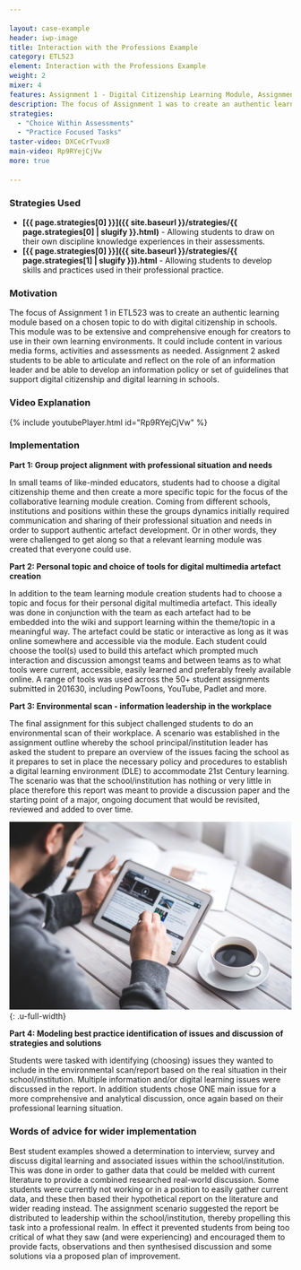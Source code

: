 ```yaml
---

layout: case-example
header: iwp-image
title: Interaction with the Professions Example
category: ETL523
element: Interaction with the Professions Example
weight: 2
mixer: 4
features: Assignment 1 - Digital Citizenship Learning Module, Assignment 2 - Environmental Scan Report
description: The focus of Assignment 1 was to create an authentic learning module based on a chosen topic to do with digital citizenship in schools. This module was to be extensive and comprehensive enough for creators to use in their own learning environments. It could include content in various media forms, activities and assessments as needed. Assignment 2 asked students to be able to articulate and reflect on the role of an information leader and be able to develop an information policy or set of guidelines that support digital citizenship and digital learning in schools.
strategies:
  - "Choice Within Assessments"
  - "Practice Focused Tasks"
taster-video: DXCeCrTvux8
main-video: Rp9RYejCjVw
more: true

---
```


### Strategies Used

- **[{{ page.strategies[0] }}]({{ site.baseurl }}/strategies/{{ page.strategies[0] | slugify }}.html)** - Allowing students to draw on their own discipline knowledge experiences in their assessments.
- **[{{ page.strategies[0] }}]({{ site.baseurl }}/strategies/{{ page.strategies[1] | slugify }}).html** - Allowing students to develop skills and practices used in their professional practice.

### Motivation

The focus of Assignment 1 in ETL523 was to create an authentic learning module based on a chosen topic to do with digital citizenship in schools. This module was to be extensive and comprehensive enough for creators to use in their own learning environments. It could include content in various media forms, activities and assessments as needed. Assignment 2 asked students to be able to articulate and reflect on the role of an information leader and be able to develop an information policy or set of guidelines that support digital citizenship and digital learning in schools.

### Video Explanation

{% include youtubePlayer.html id="Rp9RYejCjVw" %}

### Implementation

**Part 1: Group project alignment with professional situation and needs**

In small teams of like-minded educators, students had to choose a digital citizenship theme and then create a more specific topic for the focus of the collaborative learning module creation. Coming from different schools, institutions and positions within these the groups dynamics initially required communication and sharing of their professional situation and needs in order to support authentic artefact development. Or in other words, they were challenged to get along so that a relevant learning module was created that everyone could use.

**Part 2: Personal topic and choice of tools for digital multimedia artefact creation**

In addition to the team learning module creation students had to choose a topic and focus for their personal digital multimedia artefact. This ideally was done in conjunction with the team as each artefact had to be embedded into the wiki and support learning within the theme/topic in a meaningful way. The artefact could be static or interactive as long as it was online somewhere and accessible via the module. Each student could choose the tool(s) used to build this artefact which prompted much interaction and discussion amongst teams and between teams as to what tools were current, accessible, easily learned and preferably freely available online. A range of tools was used across the 50+ student assignments submitted in 201630, including PowToons, YouTube, Padlet and more.

**Part 3: Environmental scan - information leadership in the workplace**

The final assignment for this subject challenged students to do an environmental scan of their workplace. A scenario was established in the assignment outline whereby the school principal/institution leader has asked the student to prepare an overview of the issues facing the school as it prepares to set in place the necessary policy and procedures to establish a digital learning environment (DLE) to accommodate 21st Century learning. The scenario was that the school/institution has nothing or very little in place therefore this report was meant to provide a discussion paper and the starting point of a major, ongoing document that would be revisited, reviewed and added to over time.

![Stock image](../../images/practices/man-coffee-cup-pen.jpg){: .u-full-width}

**Part 4: Modeling best practice identification of issues and discussion of strategies and solutions**

Students were tasked with identifying (choosing) issues they wanted to include in the environmental scan/report based on the real situation in their school/institution. Multiple information and/or digital learning issues were discussed in the report. In addition students chose ONE main issue for a more comprehensive and analytical discussion, once again based on their professional learning situation.

### Words of advice for wider implementation

Best student examples showed a determination to interview, survey and discuss digital learning and associated issues within the school/institution. This was done in order to gather data that could be melded with current literature to provide a combined researched real-world discussion. Some students were currently not working or in a position to easily gather current data, and these then based their hypothetical report on the literature and wider reading instead. The assignment scenario suggested the report be distributed to leadership within the school/institution, thereby propelling this task into a professional realm. In effect it prevented students from being too critical of what they saw (and were experiencing) and encouraged them to provide facts, observations and then synthesised discussion and some solutions via a proposed plan of improvement.
